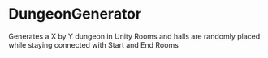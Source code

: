 # DungeonGenerator
Generates a X by Y dungeon in Unity 
Rooms and halls are randomly placed while staying connected with Start and End Rooms
